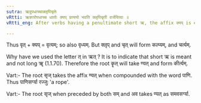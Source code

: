 ```yaml
---
sutra: ऋदुपधाच्चाक्लृपिचृतेः
vRtti: ऋकारोपधाच्च धातोः क्यप् प्रत्ययो भवति क्लृपिचृती वर्जयित्वा ॥
vRtti_eng: After verbs having a penultimate short ऋ, the affix क्यप् is employed, with the exception of the verbs क्लृप् 'to be able', and चृत 'to hurt'.

---
```

Thus वृत् + क्यप् = वृत्यम्; so also वृध्यम्. But क्लृप् and चृत् will form कल्प्यम्, and चर्त्यम्.

Why have we used the letter त् in ऋत् ? It is to indicate that short ऋ
is meant and not long ॠ (1.1.70). Therefore the root कॄत् will take ण्यत् and form कीर्त्यम्.

Vart:- The root सृज् takes the affix ण्यत् when compounded with the word पाणि. Thus पाणिसर्ग्या रज्जुः 'a rope'.

Vart:- The root सृज् when preceded by both सम् and अव takes ण्यत् as समवसर्ग्या.